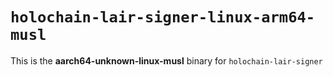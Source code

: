 # `holochain-lair-signer-linux-arm64-musl`

This is the **aarch64-unknown-linux-musl** binary for `holochain-lair-signer`
